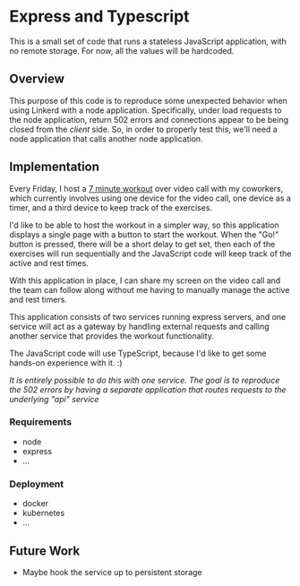 # Express and Typescript

This is a small set of code that runs a stateless JavaScript application, with
no remote storage. For now, all the values will be hardcoded.

## Overview

This purpose of this code is to reproduce some unexpected behavior when using
Linkerd with a node application. Specifically, under load requests to the node
application, return 502 errors and connections appear to be being closed from
the _client_ side. So, in order to properly test this, we'll need a node
application that calls another node application.

## Implementation

Every Friday, I host a [7 minute workout](https://well.blogs.nytimes.com/2013/05/09/the-scientific-7-minute-workout/)
over video call with my coworkers, which currently involves using one device
for the video call, one device as a timer, and a third device to keep track of
the exercises.

I'd like to be able to host the workout in a simpler way, so this application
displays a single page with a button to start the workout. When the "Go!" button
is pressed, there will be a short delay to get set, then each of the exercises
will run sequentially and the JavaScript code will keep track of the active and
rest times.

With this application in place, I can share my screen on the video call and the
team can follow along without me having to manually manage the active and rest
timers.

This application consists of two services running express servers, and one
service will act as a gateway by handling external requests and calling another
service that provides the workout functionality.

The JavaScript code will use TypeScript, because I'd like to get some hands-on
experience with it. :)

_It is entirely possible to do this with one service. The goal is to reproduce
the 502 errors by having a separate application that routes requests to the
underlying "api" service_

### Requirements
* node
* express
* ...

### Deployment
* docker
* kubernetes
* ...

## Future Work

- Maybe hook the service up to persistent storage
